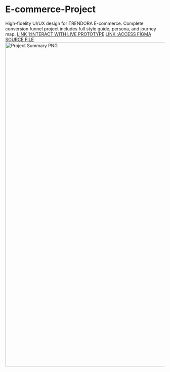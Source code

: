 # E-commerce-Project
High-fidelity UI/UX design for TRENDORA E-commerce. Complete conversion funnel project includes full style guide, persona, and journey map.
[LINK 1:INTERACT WITH LIVE PROTOTYPE](https://www.figma.com/proto/zRmhdWLD3eEU0YUSK7HYY4/Clothing-Brand?page-id=3%3A4&node-id=683-2020&viewport=1208%2C74%2C0.5&t=tJCYcsCQF6YriVc2-1&scaling=min-zoom&content-scaling=fixed&starting-point-node-id=683%3A2020)
[LINK :ACCESS FIGMA SOURCE FILE](https://www.figma.com/design/zRmhdWLD3eEU0YUSK7HYY4/Clothing-Brand?m=auto&t=wauAJwdW3Wyv4we6-6)
<img width="1440" height="1024" alt="Project Summary PNG" src="https://github.com/user-attachments/assets/65d2b0f7-0f2f-4a7c-a912-2825ee9b133b" />

